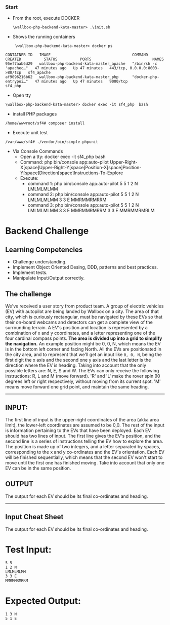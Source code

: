 ### Start

* From the root, execute DOCKER
    ```
    \wallbox-php-backend-kata-master> .\init.sh
    ```
* Shows the running containers
    ```
     \wallbox-php-backend-kata-master> docker ps
    ```

```
CONTAINER ID   IMAGE                                    COMMAND                  CREATED          STATUS          PORTS                           NAMES
95ef7aab6d29   wallbox-php-backend-kata-master_apache   "/bin/sh -c 'apachec…"   47 minutes ago   Up 47 minutes   443/tcp, 0.0.0.0:8003->80/tcp   sf4_apache
af9096216b62   wallbox-php-backend-kata-master_php      "docker-php-entrypoi…"   47 minutes ago   Up 47 minutes   9000/tcp                        sf4_php
```
* Open tty
```
\wallbox-php-backend-kata-master> docker exec -it sf4_php  bash
```
* install PHP packages 
```
/home/wwwroot/sf4# composer install
```
* Execute unit test
```
/var/www/sf4# ./vendor/bin/simple-phpunit
```
* Via Console Commands
    * Open a tty: docker exec -it sf4_php  bash
    * Command: php bin/console app:auto-pilot Upper-Right-X[space]Upper-Right-Y[space]Position-X[space]Position-Y[space]Direction[space]Instructions-To-Explore
    * Execute: 
        * command 1: php bin/console app:auto-pilot 5 5 1 2 N LMLMLMLMM
        * command 2: php bin/console app:auto-pilot 5 5 1 2 N LMLMLMLMM 3 3 E MMRMMRMRRM
        * command 3: php bin/console app:auto-pilot 5 5 1 2 N LMLMLMLMM 3 3 E MMRMMRMRRM 3 3 E MMRMMRMRLM

# Backend Challenge

## Learning Competencies
- Challenge understanding.
- Implement Object Oriented Desing, DDD, patterns and best practices.
- Implement tests.
- Manipulate Input/Output correctly.

## The challenge
We've received a user story from product team.
A group of electric vehicles (EV) with autopilot are being landed by Wallbox on a city.
The area of that city, which is curiously rectangular, must be navigated by these EVs so that their on-board webcams and detectors can get a complete view of the surrounding terrain.
A EV's position and location is represented by a combination of x and y coordinates, and a letter representing one of the four cardinal compass points.
**The area is divided up into a grid to simplify the navigation.** An example position might be 0, 0, N, which means the EV is in the bottom left corner and facing North.
All the EVs are positionated in the city area, and to represent that we'll get an input like `0, 0, N`, being the first digit the x axis and the second one y axis and the last letter is the direction where the EV is heading.
Taking into account that the only possible letters are: N, E, S and W.
The EVs can only receive the following instructions: R, L and M (move forward).
'R' and 'L' make the rover spin 90 degrees left or right respectively, without moving from its current spot. 'M' means move forward one grid point, and maintain the same heading.

---

## INPUT:
The first line of input is the upper-right coordinates of the area (akka area limit), the lower-left coordinates are assumed to be 0,0.
The rest of the input is information pertaining to the EVs that have been deployed. Each EV should has two lines of input.
The first line gives the EV's position, and the second line is a series of instructions telling the EV how to explore the area.
The position is made up of two integers, and a letter separated by spaces, corresponding to the x and y co-ordinates and the EV's orientation.
Each EV will be finished sequentially, which means that the second EV won't start to move until the first one has finished moving.
Take into account that only one EV can be in the same position.

## OUTPUT
The output for each EV should be its final co-ordinates and heading.

---

## Input Cheat Sheet
The output for each EV should be its final co-ordinates and heading.

# Test Input:
```
5 5
1 2 N
LMLMLMLMM
3 3 E
MMRMMRMRRM
```

# Expected Output:
```
1 3 N
5 1 E
```
